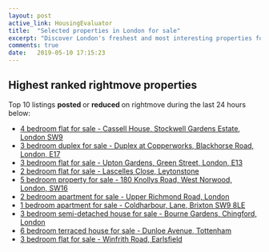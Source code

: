 ```yaml
---
layout: post
active_link: HousingEvaluator
title:  "Selected properties in London for sale"
excerpt: "Discover London's freshest and most interesting properties for sale as listed on rightmove."
comments: true
date:   2019-05-10 17:15:23
---
```


## Highest ranked rightmove properties
Top 10 listings <strong> posted </strong> or <strong> reduced </strong> on rightmove during the last 24 hours below:
* [4 bedroom flat for sale - Cassell House, Stockwell Gardens Estate, London SW9](https://www.rightmove.co.uk/property-for-sale/property-80486708.html)
* [3 bedroom duplex for sale - Duplex at Copperworks, Blackhorse Road,
London,
E17](https://www.rightmove.co.uk/property-for-sale/property-81615275.html)
* [3 bedroom flat for sale - Upton Gardens, Green Street, London, E13](https://www.rightmove.co.uk/property-for-sale/property-62193636.html)
* [2 bedroom flat for sale - Lascelles Close, Leytonstone](https://www.rightmove.co.uk/property-for-sale/property-71602168.html)
* [5 bedroom property for sale - 180 Knollys Road, West Norwood, London, SW16](https://www.rightmove.co.uk/property-for-sale/property-81641372.html)
* [2 bedroom apartment for sale - Upper Richmond Road, London](https://www.rightmove.co.uk/property-for-sale/property-81330260.html)
* [1 bedroom apartment for sale - Coldharbour, Lane, Brixton SW9 8LE](https://www.rightmove.co.uk/property-for-sale/property-79541489.html)
* [3 bedroom semi-detached house for sale - Bourne Gardens, Chingford, London](https://www.rightmove.co.uk/property-for-sale/property-71612098.html)
* [6 bedroom terraced house for sale - Dunloe Avenue, Tottenham](https://www.rightmove.co.uk/property-for-sale/property-71583622.html)
* [3 bedroom flat for sale - Winfrith Road, Earlsfield](https://www.rightmove.co.uk/property-for-sale/property-71603509.html)
